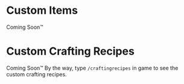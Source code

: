 # Custom Items


Coming Soon™




# Custom Crafting Recipes


Coming Soon™
By the way, type `/craftingrecipes` in game to see the custom crafting recipes.